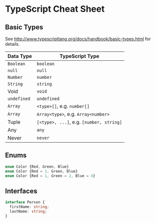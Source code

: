 # TypeScript Cheat Sheet


## Basic Types

See http://www.typescriptlang.org/docs/handbook/basic-types.html for details.

| Data Type     | TypeScript Type |
| ------------- | --------------- |
| `Boolean`     | `boolean`       |
| `null`        | `null`          |
| `Number`      | `number`        |
| `String`      | `string`        |
| Void          | `void`          |
| `undefined`   | `undefined`     |
| `Array`       | `<type>[]`, e.g. `number[]` |
| `Array`       | `Array<type>`, e.g. `Array<number>` |
| Tuple         | `[<type>, ...]`, e.g. `[number, string]` |
| Any           | `any`           |
| Never         | `never`         |


## Enums

```ts
enum Color {Red, Green, Blue}
enum Color {Red = 1, Green, Blue}
enum Color {Red = 1, Green = 2, Blue = 4}
```


## Interfaces

```ts
interface Person {
  firstName: string;
  lastName: string;
}
```
